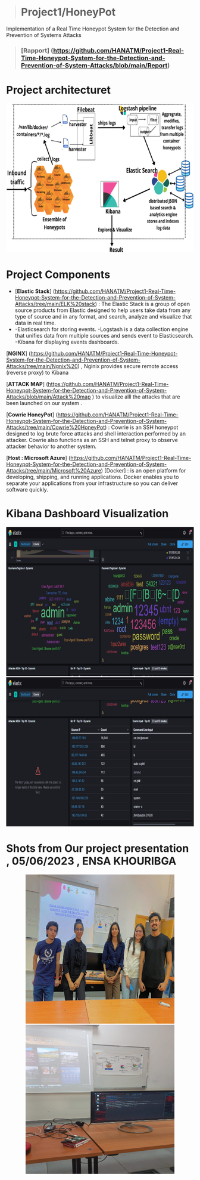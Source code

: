 > # Project1/HoneyPot
 Implementation of a Real Time Honeypot System for the Detection and Prevention of Systems Attacks
> ### [Rapport] (https://github.com/HANATM/Project1-Real-Time-Honeypot-System-for-the-Detection-and-Prevention-of-System-Attacks/blob/main/Report)


 <h1 center="align">Project architecturet</h1>
<p align="center">
  <img src="Images/Achritecture.png" width="600" height="400">
</p>

<h1 center="align">Project Components </h1>

- [**Elastic Stack**] (https://github.com/HANATM/Project1-Real-Time-Honeypot-System-for-the-Detection-and-Prevention-of-System-Attacks/tree/main/ELK%20stack)  : The Elastic Stack is a group of open source products from Elastic designed to help users take data from any type of source and in any format, and search, analyze and visualize that data in real time.
- -Elasticsearch for storing events.
-Logstash  is a data collection engine that unifies data from multiple sources and  sends event to Elasticsearch.
-Kibana for displaying events dashboards.

[**NGINX**] (https://github.com/HANATM/Project1-Real-Time-Honeypot-System-for-the-Detection-and-Prevention-of-System-Attacks/tree/main/Ngnix%20) , Nginix provides secure remote access (reverse proxy) to Kibana 

[**ATTACK MAP**] (https://github.com/HANATM/Project1-Real-Time-Honeypot-System-for-the-Detection-and-Prevention-of-System-Attacks/blob/main/Attack%20map ) to visualize alll the attacks that are been launched on our system .

[**Cowrie HoneyPot**] (https://github.com/HANATM/Project1-Real-Time-Honeypot-System-for-the-Detection-and-Prevention-of-System-Attacks/tree/main/Cowrie%20HoneyPot) : Cowrie is an  SSH  honeypot designed to log brute force attacks and shell interaction performed by an attacker. Cowrie also functions as an SSH and telnet proxy to observe attacker behavior to another system.

[**Host : Microsoft Azure**] (https://github.com/HANATM/Project1-Real-Time-Honeypot-System-for-the-Detection-and-Prevention-of-System-Attacks/tree/main/Microsoft%20Azure) 
[Docker] :  is an open platform for developing, shipping, and running applications. Docker enables you to separate your applications from your infrastructure so you can deliver software quickly.

<h1 center="align">Kibana Dashboard Visualization </h1>
<p align="center">
  <img src="Images/kibana1.jpg" width="600" height="400">
  <img src="Images/kibana2.jpg" width="600" height="400">
</p>


<h1 center="align">Shots from Our project presentation , 05/06/2023 , ENSA KHOURIBGA  </h1>
<p align="center">
  <img src="Images/Project-Presentation-Day1.jpg" width="400" height="400">
  <img src="Images/Project-Presentation-Day2.jpg" width="400" height="400">
  
</p>
